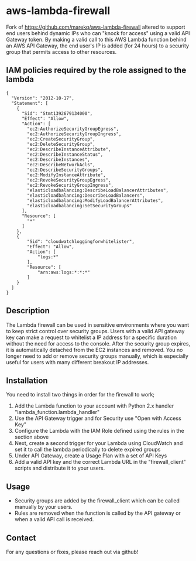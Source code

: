 aws-lambda-firewall
===================

Fork of https://github.com/marekq/aws-lambda-firewall altered to support end users behind dynamic IPs who can "knock for access" using a valid API Gateway token. By making a valid call to this AWS Lambda function behind an AWS API Gateway, the end user's IP is added (for 24 hours) to a security group that permits access to other resources.

IAM policies required by the role assigned to the lambda
---------------------------------------------------------
```
{
  "Version": "2012-10-17",
  "Statement": [
    {
      "Sid": "Stmt1392679134000",
      "Effect": "Allow",
      "Action": [
        "ec2:AuthorizeSecurityGroupEgress",
        "ec2:AuthorizeSecurityGroupIngress",
        "ec2:CreateSecurityGroup",
        "ec2:DeleteSecurityGroup",
        "ec2:DescribeInstanceAttribute",
        "ec2:DescribeInstanceStatus",
        "ec2:DescribeInstances",
        "ec2:DescribeNetworkAcls",
        "ec2:DescribeSecurityGroups",
        "ec2:ModifyInstanceAttribute",
        "ec2:RevokeSecurityGroupEgress",
        "ec2:RevokeSecurityGroupIngress",
        "elasticloadbalancing:DescribeLoadBalancerAttributes",
        "elasticloadbalancing:DescribeLoadBalancers",
        "elasticloadbalancing:ModifyLoadBalancerAttributes",
        "elasticloadbalancing:SetSecurityGroups"
      ],
      "Resource": [
        "*"
      ]
    },
    {
        "Sid": "cloudwatchloggingforwhitelister",
        "Effect": "Allow",
        "Action": [
            "logs:*"
        ],
        "Resource": [
            "arn:aws:logs:*:*:*"
        ]
    }
  ]
}
```

Description
------------

The Lambda firewall can be used in sensitive environments where you want to keep strict control over security groups. Users with a valid API gateway key can make a request to whitelist a IP address for a specific duration without the need for access to the console. After the security group expires, it is automatically detached from the EC2 instances and removed. You no longer need to add or remove security groups manually, which is especially useful for users with many different breakout IP addresses.

Installation
------------

You need to install two things in order for the firewall to work;

1. Add the Lambda function to your account with Python 2.x handler "lambda_function.lambda_handler"
2. Use the API Gateway trigger and for Security use "Open with Access Key"
3. Configure the Lambda with the IAM Role defined using the rules in the section above
4. Next, create a second trigger for your Lambda using CloudWatch and set it to call the lambda periodically to delete expired groups
5. Under API Gateway, create a Usage Plan with a set of API Keys
5. Add a valid API key and the correct Lambda URL in the "firewall_client" scripts and distribute it to your users.

Usage
-----
- Security groups are added by the firewall_client which can be called manually by your users.
- Rules are removed when the function is called by the API gateway or when a valid API call is received.

Contact
-------

For any questions or fixes, please reach out via github!
